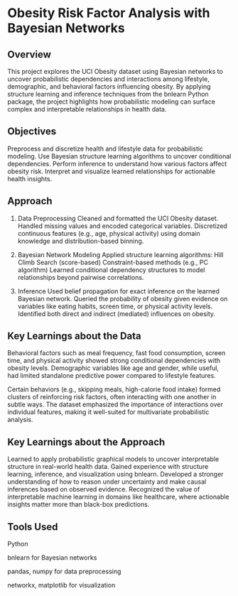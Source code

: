 # Obesity Risk Factor Analysis with Bayesian Networks

## Overview

This project explores the UCI Obesity dataset using Bayesian networks to uncover probabilistic dependencies and interactions among lifestyle, demographic, and behavioral factors influencing obesity. By applying structure learning and inference techniques from the bnlearn Python package, the project highlights how probabilistic modeling can surface complex and interpretable relationships in health data.

## Objectives

Preprocess and discretize health and lifestyle data for probabilistic modeling.
Use Bayesian structure learning algorithms to uncover conditional dependencies.
Perform inference to understand how various factors affect obesity risk.
Interpret and visualize learned relationships for actionable health insights.

## Approach

1. Data Preprocessing
Cleaned and formatted the UCI Obesity dataset.
Handled missing values and encoded categorical variables.
Discretized continuous features (e.g., age, physical activity) using domain knowledge and distribution-based binning.

3. Bayesian Network Modeling
Applied structure learning algorithms:
Hill Climb Search (score-based)
Constraint-based methods (e.g., PC algorithm)
Learned conditional dependency structures to model relationships beyond pairwise correlations.

4. Inference
Used belief propagation for exact inference on the learned Bayesian network.
Queried the probability of obesity given evidence on variables like eating habits, screen time, or physical activity levels.
Identified both direct and indirect (mediated) influences on obesity.

## Key Learnings about the Data

Behavioral factors such as meal frequency, fast food consumption, screen time, and physical activity showed strong conditional dependencies with obesity levels.
Demographic variables like age and gender, while useful, had limited standalone predictive power compared to lifestyle features.

Certain behaviors (e.g., skipping meals, high-calorie food intake) formed clusters of reinforcing risk factors, often interacting with one another in subtle ways.
The dataset emphasized the importance of interactions over individual features, making it well-suited for multivariate probabilistic analysis.

## Key Learnings about the Approach

Learned to apply probabilistic graphical models to uncover interpretable structure in real-world health data.
Gained experience with structure learning, inference, and visualization using bnlearn.
Developed a stronger understanding of how to reason under uncertainty and make causal inferences based on observed evidence.
Recognized the value of interpretable machine learning in domains like healthcare, where actionable insights matter more than black-box predictions.


## Tools Used

Python

bnlearn for Bayesian networks

pandas, numpy for data preprocessing

networkx, matplotlib for visualization
